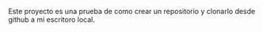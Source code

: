 Este proyecto es una prueba de como crear un repositorio y clonarlo desde github a mi escritoro local.